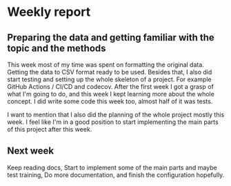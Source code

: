 # Weekly report

## Preparing the data and getting familiar with the topic and the methods
This week most of my time was spent on formatting the original data. Getting the data to CSV format ready to be used. Besides that, I also did start testing and setting up the whole skeleton of a project. For example GitHub Actions / CI/CD and codecov. After the first week I got a grasp of what I'm going to do, and this week I kept learning more about the whole concept. I did write some code this week too, almost half of it was tests.

I want to mention that I also did the planning of the whole project mostly this week. I feel like I'm in a good position to start implementing the main parts of this project after this week.

## Next week
Keep reading docs, Start to implement some of the main parts and maybe test training, Do more documentation, and finish the configuration hopefully.
